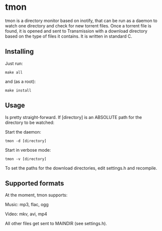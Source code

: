 # tmon

tmon is a directory monitor based on inotify, that can be run as a daemon to watch one directory and check for new torrent files.
Once a torrent file is found, it is opened and sent to Transmission with a download directory based on the type of files it contains.
It is written in standard C.

## Installing

Just run:

```
make all
```
and (as a root):

```
make install 
```

## Usage

Is pretty straight-forward. If [directory] is an ABSOLUTE path for the directory to be watched:

Start the daemon:
```
tmon -d [directory]
```
Start in verbose mode:

```
tmon -v [directory]
```
To set the paths for the download directories, edit settings.h and recompile.

## Supported formats

At the moment, tmon supports:

Music: mp3, flac, ogg

Video: mkv, avi, mp4

All other files get sent to MAINDIR (see settings.h).
